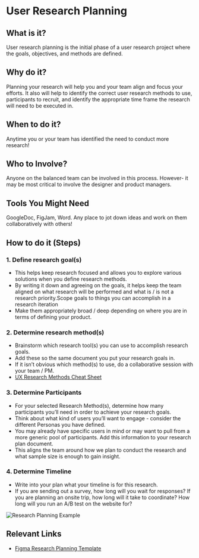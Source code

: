# User Research Planning 

## What is it? 
User research planning is the initial phase of a user research project where the goals, objectives, and methods are defined.

## Why do it? 
Planning your research will help you and your team align and focus your efforts. It also will help to identify the correct user research methods to use, participants to recruit, and identify the appropriate time frame the research will need to be executed in. 

## When to do it?
Anytime you or your team has identified the need to conduct more research! 

## Who to Involve?
Anyone on the balanced team can be involved in this process. However- it may be most critical to involve the designer and product managers. 

## Tools You Might Need
GoogleDoc, FigJam, Word. Any place to jot down ideas and work on them collaboratively with others! 

## How to do it (Steps)
### 1. Define research goal(s)
  * This helps keep research focused and allows you to explore various solutions when you define research methods.
  * By writing it down and agreeing on the goals, it helps keep the team aligned on what research will be performed and what is / is not a research priority.Scope goals to things you can accomplish in a research iteration
  * Make them appropriately broad / deep depending on where you are in terms of defining your product.

### 2. Determine research method(s)
  * Brainstorm which research tool(s) you can use to accomplish research goals. 
  * Add these so the same document you put your research goals in.
  * If it isn’t obvious which method(s) to use, do a collaborative session with your team / PM.
  * [UX Research Methods Cheat Sheet](https://drive.google.com/file/d/1DReMpUXp921oLGcXw-dfGWJ9mFAEKTsW/view)

### 3. Determine Participants
  * For your selected Research Method(s), determine how many participants you’ll need in order to achieve your research goals.
  * Think about what kind of users you’ll want to engage - consider the different Personas you have defined.
  * You may already have specific users in mind or may want to pull from a more generic pool of participants. Add this information to your research plan document.
  * This aligns the team around how we plan to conduct the research and what sample size is enough to gain insight.

### 4. Determine Timeline
  * Write into your plan what your timeline is for this research. 
  * If you are sending out a survey, how long will you wait for responses? If you are planning an onsite trip, how long will it take to coordinate? How long will you run an A/B test on the website for?

![Research Planning Example](https://github.com/rise8-us/delivery-playbooks/blob/SagarAkre-DesignPlay-ResearchPlanning/docs/assets/ResearchPlanningExample.png) 

## Relevant Links
  * [Figma Research Planning Template](https://www.figma.com/file/XwZ4aZIkMDG4RDt2ZMMVPb/A-Product-Design-Process?type=whiteboard&node-id=154-1241&t=dTOhh0Rvn2QxAnVH-4)
